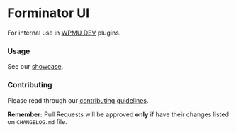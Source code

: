 # Forminator UI

For internal use in [WPMU DEV](https://wpmudev.org/) plugins.

### Usage

See our [showcase](https://wpmudev.github.io/forminator-ui/).

### Contributing

Please read through our [contributing guidelines](https://github.com/wpmudev/forminator-ui/blob/development/CONTRIBUTING.md).

**Remember:** Pull Requests will be approved **only** if have their changes listed on `CHANGELOG.md` file.